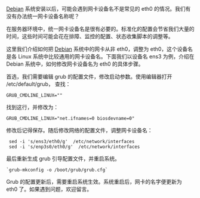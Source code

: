 [Debian](https://www.debian.cn/tag/debian/) 系统安装以后，可能会遇到网卡设备名不是常见的 eth0 的情况。我们有没有办法统一网卡设备名称呢？

在服务器环境中，统一网卡设备名是很有必要的。标准化的配置会节省我们大量的时间，这些时间可能会花在排障、监控的配置、状态收集脚本的调整等。

这里我们介绍如何把 [Debian](https://www.debian.cn/tag/debian/) 系统中的网卡从非 eth0，调整为 eth0，这个设备名是各 Linux 系统中比较通用的网卡设备名。下面我们以设备名 ens3 为例，介绍在Debian 系统中，如何修改网卡设备名为 eth0 的具体步骤。

首选，我们需要编辑 grub 的配置文件，修改启动参数。使用编辑器打开 /etc/default/grub， 查找：
```
GRUB_CMDLINE_LINUX=""
```

找到这行，并修改为：

```
GRUB_CMDLINE_LINUX="net.ifnames=0 biosdevname=0"
```

修改后记得保存。随后修改网络的配置文件，调整网卡设备名：

```
 sed -i 's/ens3/eth0/g'  /etc/network/interfaces
 sed -i 's/enp3s0/eth0/g'  /etc/network/interfaces
```

最后重新生成 grub 引导配置文件，并重启系统。

```
`grub-mkconfig -o /boot/grub/grub.cfg`
```

Grub 的配置更新后，需要重启系统生效。系统重启后，网卡的名字便更新为 eth0 了。如果遇到问题，欢迎留言。
